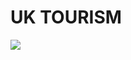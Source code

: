 # UK TOURISM
![]([https://cdn.images.express.co.uk/img/dynamic/25/590x/612325_1.jpg](https://images.pexels.com/photos/672532/pexels-photo-672532.jpeg?auto=compress&cs=tinysrgb&w=1260&h=750&dpr=1))
